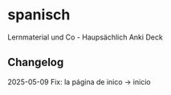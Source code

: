# spanisch
Lernmaterial und Co - Haupsächlich Anki Deck

## Changelog

2025-05-09 Fix: la página de inico -> inicio
